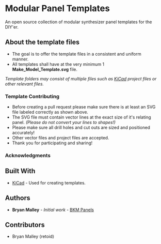 # Modular Panel Templates

An open source collection of modular synthesizer panel templates for the DIY'er.

## About the template files

* The goal is to offer the template files in a consistent and uniform manner.
* All templates shall have at the very minimum 1 **Make_Model_Template.svg** file.

*Template folders may consist of multiple files such as [KiCad](http://kicad-pcb.org/) project files or other relevant files.*

### Template Contributing

* Before creating a pull request please make sure there is at least an SVG file labeled correctly as shown above.
* The SVG file must contain vector lines at the exact size of it's relating panel. *(Please do not convert your lines to shapes!)*
* Please make sure all drill holes and cut outs are sized and positioned accurately!
* Other vector files and project files are accepted.
* Thank you for participating and sharing!

### Acknowledgments

## Built With

* [KiCad](http://kicad-pcb.org/) - Used for creating templates.

## Authors

* **Bryan Malley** - *Initial work* - [BKM Panels](https://github.com/retoid)

## Contributors

* Bryan Malley (retoid)